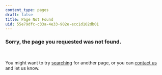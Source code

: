 ```yaml
---
content_type: pages
draft: false
title: Page Not Found
uid: 55e79dfc-c33a-4e33-902e-ecc1d102db01
---
```

### Sorry, the page you requested was not found. 

 

You might want to try [searching](/search/) for another page, or you can [contact us](https://ocwnext-rc.odl.mit.edu/contact/) and let us know.